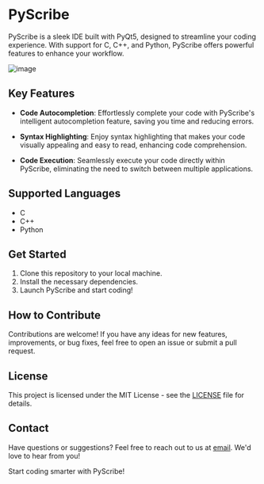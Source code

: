 # PyScribe

PyScribe is a sleek IDE built with PyQt5, designed to streamline your coding experience. With support for C, C++, and Python, PyScribe offers powerful features to enhance your workflow.

![image](https://github.com/stand4r/PyScribe/assets/82241829/f9a57c11-0bb5-4535-8659-2a4e29a02318)


## Key Features

- **Code Autocompletion**: Effortlessly complete your code with PyScribe's intelligent autocompletion feature, saving you time and reducing errors.
  
- **Syntax Highlighting**: Enjoy syntax highlighting that makes your code visually appealing and easy to read, enhancing code comprehension.

- **Code Execution**: Seamlessly execute your code directly within PyScribe, eliminating the need to switch between multiple applications.

## Supported Languages

- C
- C++
- Python

## Get Started

1. Clone this repository to your local machine.
2. Install the necessary dependencies.
3. Launch PyScribe and start coding!

## How to Contribute

Contributions are welcome! If you have any ideas for new features, improvements, or bug fixes, feel free to open an issue or submit a pull request.

## License

This project is licensed under the MIT License - see the [LICENSE](LICENSE) file for details.

## Contact

Have questions or suggestions? Feel free to reach out to us at [email](mailto:sahojko.dima2018@gmail.com). We'd love to hear from you!

Start coding smarter with PyScribe!
